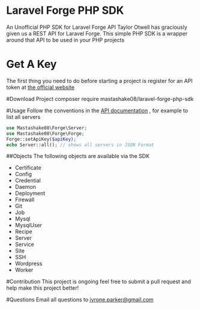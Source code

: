 # Laravel Forge PHP SDK
An Unofficial PHP SDK for Laravel Forge API
Taylor Otwell has graciously given us a REST API for Laravel Forge. This simple
PHP SDK is a wrapper around that API to be used in your PHP projects

# Get A Key
The first thing you need to do before starting a project is register for an API token
at [the official website](https://forge.laravel.com/user/profile#/api)

#Download Project
composer require mastashake08/laravel-forge-php-sdk

#Usage
Follow the conventions in the [API documentation](https://forge.laravel.com/api-documentation) , for example to list all servers
```php
use Mastashake08\Forge\Server;
use Mastashake08\Forge\Forge;
Forge::setApiKey($apiKey);
echo Server::all(); // shows all servers in JSON Format
```
##Objects
The following objects are available via the SDK
* Certificate
* Config
* Credential
* Daemon
* Deployment
* Firewall
* Git
* Job
* Mysql
* MysqlUser
* Recipe
* Server
* Service
* Site
* SSH
* Wordpress
* Worker

#Contribution
This project is ongoing feel free to submit a pull request and help make this project better!

#Questions
Email all questions to jyrone.parker@gmail.com

